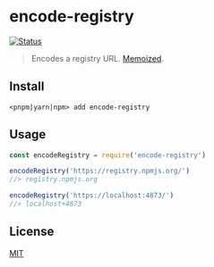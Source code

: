# encode-registry

[![Status](https://travis-ci.org/pnpm/encode-registry.svg?branch=master)](https://travis-ci.org/pnpm/encode-registry "See test builds")

> Encodes a registry URL. [Memoized](https://en.wikipedia.org/wiki/Memoization).

## Install

```
<pnpm|yarn|npm> add encode-registry
```

## Usage

```js
const encodeRegistry = require('encode-registry')

encodeRegistry('https://registry.npmjs.org/')
//> registry.npmjs.org

encodeRegistry('https://localhost:4873/')
//> localhost+4873
```

## License

[MIT](LICENSE)
